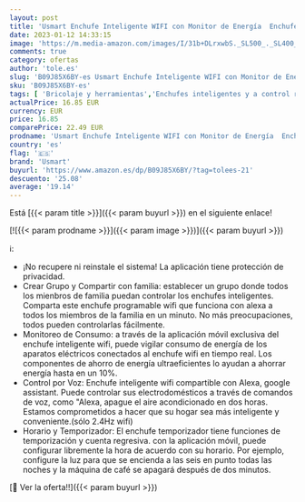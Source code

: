 ```yaml
---
layout: post
title: 'Usmart Enchufe Inteligente WIFI con Monitor de Energía  Enchufe Alexa Programable con Temporizador  Control Remoto por APP Voz  Compatible con Alexa y Google Home  Modelo SP1-2  2 Pcs'
date: 2023-01-12 14:33:15
image: 'https://m.media-amazon.com/images/I/31b+DLrxwbS._SL500_._SL400_.jpg'
comments: true
category: ofertas
author: 'tole.es'
slug: 'B09J85X6BY-es Usmart Enchufe Inteligente WIFI con Monitor de Energía...'
sku: 'B09J85X6BY-es'
tags: [ 'Bricolaje y herramientas','Enchufes inteligentes y a control remoto','Enchufes y accesorios','Instalación eléctrica','alexa','enchufe','google','home','inteligente','usmart','🇪🇸', ]
actualPrice: 16.85 EUR
currency: EUR
price: 16.85
comparePrice: 22.49 EUR
prodname: 'Usmart Enchufe Inteligente WIFI con Monitor de Energía  Enchufe Alexa Programable con Temporizador  Control Remoto por APP Voz  Compatible con Alexa y Google Home  Modelo SP1-2  2 Pcs'
country: 'es'
flag: '🇪🇸'
brand: 'Usmart'
buyurl: 'https://www.amazon.es/dp/B09J85X6BY/?tag=tolees-21'
descuento: '25.08'
average: '19.14'
---
```


Está [{{< param title >}}]({{< param buyurl >}}) en el siguiente enlace!

[![{{< param prodname >}}]({{< param image >}})]({{< param buyurl >}})

ℹ️:

- ¡No recupere ni reinstale el sistema! La aplicación tiene protección de privacidad.
- Crear Grupo y Compartir con familia: establecer un grupo donde todos los mienbros de familia puedan controlar los enchufes inteligentes. Comparta este enchufe programable wifi que funciona con alexa a todos los miembros de la familia en un minuto. No más preocupaciones, todos pueden controlarlas fácilmente.
- Monitoreo de Consumo: a través de la aplicación móvil exclusiva del enchufe inteligente wifi, puede vigilar consumo de energía de los aparatos eléctricos conectados al enchufe wifi en tiempo real. Los componentes de ahorro de energía ultraeficientes lo ayudan a ahorrar energía hasta en un 10%.
- Control por Voz: Enchufe inteligente wifi compartible con Alexa, google assistant. Puede controlar sus electrodomésticos a través de comandos de voz, como "Alexa, apague el aire acondicionado en dos horas. Estamos comprometidos a hacer que su hogar sea más inteligente y conveniente.(sólo 2.4Hz wifi)
- Horario y Temporizador: El enchufe temporizador tiene funciones de temporización y cuenta regresiva. con la aplicación móvil, puede configurar libremente la hora de acuerdo con su horario. Por ejemplo, configure la luz para que se encienda a las seis en punto todas las noches y la máquina de café se apagará después de dos minutos.

[🛒 Ver la oferta!!]({{< param buyurl >}})
